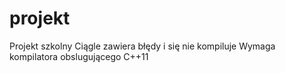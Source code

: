 # projekt
Projekt szkolny
Ciągle zawiera błędy i się nie kompiluje
Wymaga kompilatora obslugującego C++11
